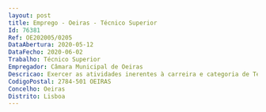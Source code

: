 ```yaml
--- 
layout: post
title: Emprego - Oeiras - Técnico Superior
Id: 76381
Ref: OE202005/0205
DataAbertura: 2020-05-12
DataFecho: 2020-06-02
Trabalho: Técnico Superior
Empregador: Câmara Municipal de Oeiras
Descricao: Exercer as atividades inerentes à carreira e categoria de Técnico Superior tendo em conta a área funcional de Engenharia Eletrotécnica, nos termos do mapa anexo a que se refere o n.º 2 do artigo 88.º da LTFP, na sua redação atual, correspondente ao grau de complexidade 3, compreendendo as seguintes funções e competências  Exercer funções com responsabilidade e autonomia técnica  Capacidade de trabalho em equipa  Capacidade para liderar equipas técnicas e supervisão de trabalhos  Elaborar pareceres sobre instalações elétricas e equipamentos, bem como preparar e superintender a sua montagem, funcionamento, manutenção e reparação  Executar projetos de instalações elétricas  	Elaborar cadernos de encargos e especificações técnicas para concursos públicos de projetos e ou empreitadas  Estabelecer estimativas de custo, orçamentos, plano de trabalhos e especificações de obras, indicando o tipo de materiais e outros equipamentos necessários  Consultar entidades certificadoras  Fiscalizar e acompanhar trabalhos de instalações elétricas e emissão de pareceres técnicos.Pode apenas ser candidato quem seja titular do nível habilitacional, com Título profissional válido para o exercício da profissão de Engenheiro, nomeadamente a Inscrição válida na respetiva Ordem Profissional (Inscrição não suspensa), não sendo admitida a sua substituição por formação ou experiência profissional.
CodigoPostal: 2784-501 OEIRAS
Concelho: Oeiras
Distrito: Lisboa
--- 
```

